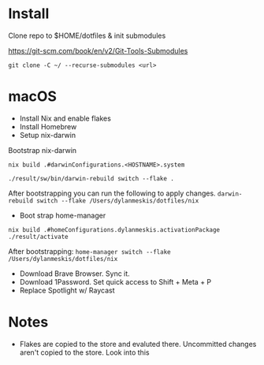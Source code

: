 # Install


Clone repo to $HOME/dotfiles & init submodules

https://git-scm.com/book/en/v2/Git-Tools-Submodules

```
git clone -C ~/ --recurse-submodules <url> 

```

# macOS
- Install Nix and enable flakes
- Install Homebrew
- Setup nix-darwin

Bootstrap nix-darwin
```
nix build .#darwinConfigurations.<HOSTNAME>.system

./result/sw/bin/darwin-rebuild switch --flake .

```

After bootstrapping you can run the following to apply changes.
`darwin-rebuild switch --flake /Users/dylanmeskis/dotfiles/nix`

- Boot strap home-manager
```
nix build .#homeConfigurations.dylanmeskis.activationPackage
./result/activate

```

After bootstrapping:
`home-manager switch --flake /Users/dylanmeskis/dotfiles/nix`

- Download Brave Browser. Sync it.
- Download 1Password. Set quick access to Shift + Meta + P
- Replace Spotlight w/ Raycast

# Notes

- Flakes are copied to the store and evaluted there. Uncommitted changes aren't copied to the store. Look into this
